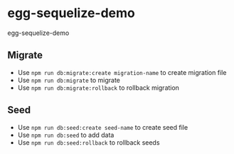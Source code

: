 # egg-sequelize-demo

egg-sequelize-demo

## Migrate

- Use `npm run db:migrate:create migration-name` to create migration file
- Use `npm run db:migrate` to migrate
- Use `npm run db:migrate:rollback` to rollback migration

## Seed

- Use `npm run db:seed:create seed-name` to create seed file
- Use `npm run db:seed` to add data
- Use `npm run db:seed:rollback` to rollback seeds
